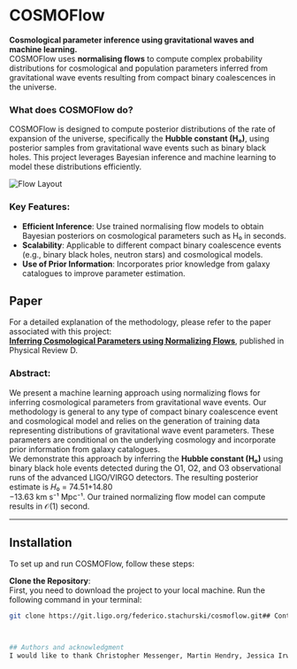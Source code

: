 # COSMOFlow
**Cosmological parameter inference using gravitational waves and machine learning.**  
COSMOFlow uses **normalising flows** to compute complex probability distributions for cosmological and population parameters inferred from gravitational wave events resulting from compact binary coalescences in the universe. 

### What does COSMOFlow do?
COSMOFlow is designed to compute posterior distributions of the rate of expansion of the universe, specifically the **Hubble constant (H₀)**, using posterior samples from gravitational wave events such as binary black holes. This project leverages Bayesian inference and machine learning to model these distributions efficiently.

![Flow Layout](COSMOFlow/Flow_layout.png)

### Key Features:
- **Efficient Inference**: Use trained normalising flow models to obtain Bayesian posteriors on cosmological parameters such as H₀ in seconds.
- **Scalability**: Applicable to different compact binary coalescence events (e.g., binary black holes, neutron stars) and cosmological models.
- **Use of Prior Information**: Incorporates prior knowledge from galaxy catalogues to improve parameter estimation.

## Paper
For a detailed explanation of the methodology, please refer to the paper associated with this project:  
[**Inferring Cosmological Parameters using Normalizing Flows**](https://journals.aps.org/prd/abstract/10.1103/PhysRevD.109.123547), published in Physical Review D.

### Abstract:
We present a machine learning approach using normalizing flows for inferring cosmological parameters from gravitational wave events. Our methodology is general to any type of compact binary coalescence event and cosmological model and relies on the generation of training data representing distributions of gravitational wave event parameters. These parameters are conditional on the underlying cosmology and incorporate prior information from galaxy catalogues.  
We demonstrate this approach by inferring the **Hubble constant (H₀)** using binary black hole events detected during the O1, O2, and O3 observational runs of the advanced LIGO/VIRGO detectors. The resulting posterior estimate is 𝐻₀ = 74.51⁢+14.80  
−13.63 km s⁻¹ Mpc⁻¹. Our trained normalizing flow model can compute results in 𝒪(1) second.

---
## Installation

To set up and run COSMOFlow, follow these steps:

**Clone the Repository**:  
   First, you need to download the project to your local machine. Run the following command in your terminal:
   
   ```bash
   git clone https://git.ligo.org/federico.stachurski/cosmoflow.git## Contributing



## Authors and acknowledgment
I would like to thank Christopher Messenger, Martin Hendry, Jessica Irwin, Michael Williams.

